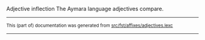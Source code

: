 Adjective inflection
The Aymara language adjectives compare.

* * *

<small>This (part of) documentation was generated from [src/fst/affixes/adjectives.lexc](https://github.com/giellalt/lang-aym/blob/main/src/fst/affixes/adjectives.lexc)</small>

---

